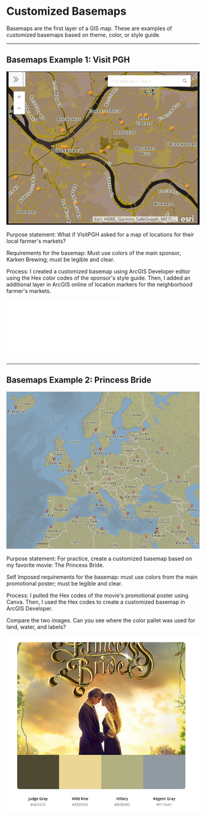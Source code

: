 # Customized Basemaps
Basemaps are the first layer of a GIS map. These are examples of customized basemaps based on theme, color, or style guide.

---

## Basemaps Example 1: Visit PGH

<img src="Image_VisitPghMap.PNG"/>

Purpose statement: What if VisitPGH asked for a map of locations for their local farmer's markets?

Requirements for the basemap: Must use colors of the main sponsor, Karken Brewing; must be legible and clear.

Process: I created a customized basemap using ArcGIS Developer editor using the Hex color codes of the sponsor's style guide. Then, I added an additional layer in ArcGIS online of location markers for the neighborhood farmer's markets.

![**An interactive version of the map is available!**](basemaps/interactive_visitpgh.html)

---

## Basemaps Example 2: Princess Bride

<img src="Image_PrincessBrideBaseMap.PNG"/>

Purpose statement: For practice, create a customized basemap based on my favorite movie: The Princess Bride.

Self Imposed requirements for the basemap: must use colors from the main promotional poster; must be legible and clear.

Process: I pulled the Hex codes of the movie's promotional poster using Canva. Then, I used the Hex codes to create a customized basemap in ArcGIS Developer.


Compare the two images. Can you see where the color pallet was used for land, water, and labels?

<img src="ColorPallet_PrincessBrideBaseMap.PNG"/>

